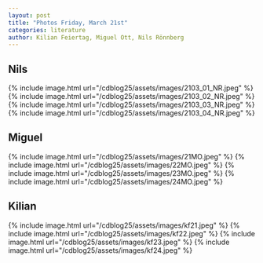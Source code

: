 ```yaml
---
layout: post
title: "Photos Friday, March 21st"
categories: literature
author: Kilian Feiertag, Miguel Ott, Nils Rönnberg
---
```


## Nils
{% include image.html url="/cdblog25/assets/images/2103_01_NR.jpeg" %}
{% include image.html url="/cdblog25/assets/images/2103_02_NR.jpeg" %}
{% include image.html url="/cdblog25/assets/images/2103_03_NR.jpeg" %}
{% include image.html url="/cdblog25/assets/images/2103_04_NR.jpeg" %}

## Miguel
{% include image.html url="/cdblog25/assets/images/21MO.jpeg" %}
{% include image.html url="/cdblog25/assets/images/22MO.jpeg" %}
{% include image.html url="/cdblog25/assets/images/23MO.jpeg" %}
{% include image.html url="/cdblog25/assets/images/24MO.jpeg" %}

## Kilian
{% include image.html url="/cdblog25/assets/images/kf21.jpeg" %}
{% include image.html url="/cdblog25/assets/images/kf22.jpeg" %}
{% include image.html url="/cdblog25/assets/images/kf23.jpeg" %}
{% include image.html url="/cdblog25/assets/images/kf24.jpeg" %}